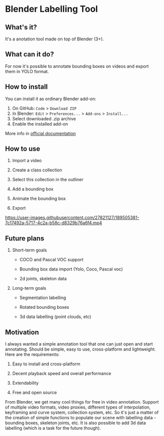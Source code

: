 # Blender Labelling Tool

## What's it?

It's a anotation tool made on top of Blender (3+).

## What can it do?

For now it's possible to annotate bounding boxes on videos and export them in YOLO format.

## How to install

You can install it as ordinary Blender add-on:

1. On GitHub: `Code` > `Download ZIP`
2. In Blender: `Edit` > `Preferences...` > `Add-ons` > `Install...`
3. Select downloaded .zip archive
4. Enable the installed add-on

More info in [official documentation](https://docs.blender.org/manual/en/latest/editors/preferences/addons.html#installing-add-ons)

## How to use

1. Import a video

2. Create a class collection

3. Select this collection in the outliner

4. Add a bounding box

5. Animate the bounding box

6. Export



https://user-images.githubusercontent.com/27821127/189505381-7c17492a-5717-4c2a-b58c-d8329b76a6f4.mp4



## Future plans

1. Short-term goals

    - COCO and Pascal VOC support

    - Bounding box data import (Yolo, Coco, Pascal voc)

    - 2d joints, skeleton data

2. Long-term goals

   - Segmentation labelling

   - Rotated bounding boxes

   - 3d data labelling (point clouds, etc)

## Motivation

I always wanted a simple annotation tool that one can just open and start annotating. Should be simple, easy to use, cross-platform and lightweight. Here are the requirements:

   1. Easy to install and cross-platform

   2. Decent playback speed and overall performance

   3. Extendability

   4. Free and open source

From Blender, we get many cool things for free in video annotation. Support of multiple video formats, video proxies, different types of interpolation, keyframing and curve system, collection system, etc. So it's just a matter of the creation of simple functions to populate our scene with labelling data - bounding boxes, skeleton joints, etc. It is also possible to add 3d data labelling (which is a task for the future though).
